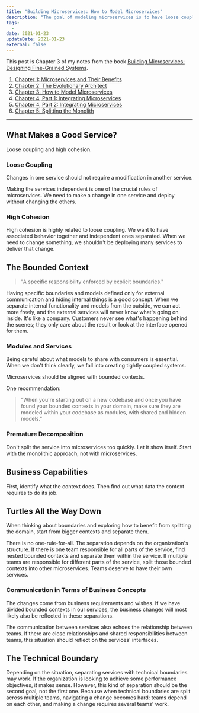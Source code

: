 ```yaml
---
title: "Building Microservices: How to Model Microservices"
description: "The goal of modeling microservices is to have loose coupling and high cohesion. Don't directly go with microservices. Start monolithic and evolve to microservice."
tags:
  -
date: 2021-01-23
updateDate: 2021-01-23
external: false
---
```


This post is Chapter 3 of my notes from the book [Building Microservices: Designing Fine-Grained Systems](https://samnewman.io/books/building_microservices/).

1. [Chapter 1: Microservices and Their Benefits](/books/microservices-and-their-benefits/)
2. [Chapter 2: The Evolutionary Architect](/books/the-evolutionary-architect/)
3. [Chapter 3: How to Model Microservices](/books/how-to-model-microservices/)
4. [Chapter 4, Part 1: Integrating Microservices](/books/integrating-microservices-part-1/)
5. [Chapter 4, Part 2: Integrating Microservices](/books/integrating-microservices-part-2/)
6. [Chapter 5: Splitting the Monolith](/books/splitting-the-monolith/)

---

## What Makes a Good Service?

Loose coupling and high cohesion.

### Loose Coupling

Changes in one service should not require a modification in another service.

Making the services independent is one of the crucial rules of microservices. We need to make a change in one service and deploy without changing the others.

### High Cohesion

High cohesion is highly related to loose coupling. We want to have associated behavior together and independent ones separated. When we need to change something, we shouldn't be deploying many services to deliver that change.

## The Bounded Context

> "A specific responsibility enforced by explicit boundaries."

Having specific boundaries and models defined only for external communication and hiding internal things is a good concept. When we separate internal functionality and models from the outside, we can act more freely, and the external services will never know what's going on inside. It's like a company. Customers never see what's happening behind the scenes; they only care about the result or look at the interface opened for them.

### Modules and Services

Being careful about what models to share with consumers is essential. When we don't think clearly, we fall into creating tightly coupled systems.

Microservices should be aligned with bounded contexts.

One recommendation:

> "When you're starting out on a new codebase and once you have found your bounded contexts in your domain, make sure they are modeled within your codebase as modules, with shared and hidden models."

### Premature Decomposition

Don't split the service into microservices too quickly. Let it show itself. Start with the monolithic approach, not with microservices.

## Business Capabilities

First, identify what the context does. Then find out what data the context requires to do its job.

## Turtles All the Way Down

When thinking about boundaries and exploring how to benefit from splitting the domain, start from bigger contexts and separate them.

There is no one-rule-for-all. The separation depends on the organization's structure. If there is one team responsible for all parts of the service, find nested bounded contexts and separate them within the service. If multiple teams are responsible for different parts of the service, split those bounded contexts into other microservices. Teams deserve to have their own services.

### Communication in Terms of Business Concepts

The changes come from business requirements and wishes. If we have divided bounded contexts in our services, the business changes will most likely also be reflected in these separations.

The communication between services also echoes the relationship between teams. If there are close relationships and shared responsibilities between teams, this situation should reflect on the services' interfaces.

## The Technical Boundary

Depending on the situation, separating services with technical boundaries may work. If the organization is looking to achieve some performance objectives, it makes sense. However, this kind of separation should be the second goal, not the first one. Because when technical boundaries are split across multiple teams, navigating a change becomes hard: teams depend on each other, and making a change requires several teams' work.
